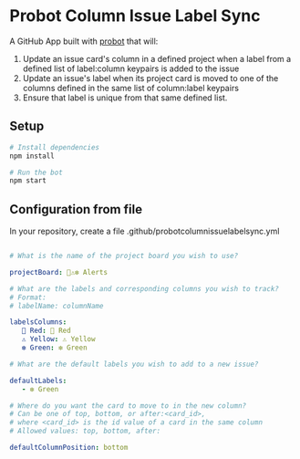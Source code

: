 # Probot Column Issue Label Sync

A GitHub App built with [probot](https://github.com/probot/probot) that will:

1. Update an issue card's column in a defined project when a label from a defined list of label:column keypairs is added to the issue
2. Update an issue's label when its project card is moved to one of the columns defined in the same list of column:label keypairs
3. Ensure that label is unique from that same defined list.

## Setup

```sh
# Install dependencies
npm install

# Run the bot
npm start
```

## Configuration from file

In your repository, create a file .github/probotcolumnissuelabelsync.yml

```yml

# What is the name of the project board you wish to use?

projectBoard: 🛑⚠️❇️ Alerts

# What are the labels and corresponding columns you wish to track?
# Format:
# labelName: columnName

labelsColumns: 
   🛑 Red: 🛑 Red
   ⚠️ Yellow: ⚠️ Yellow
   ❇️ Green: ❇️ Green

# What are the default labels you wish to add to a new issue?

defaultLabels:
   - ❇️ Green

# Where do you want the card to move to in the new column?
# Can be one of top, bottom, or after:<card_id>, 
# where <card_id> is the id value of a card in the same column
# Allowed values: top, bottom, after:

defaultColumnPosition: bottom

```

